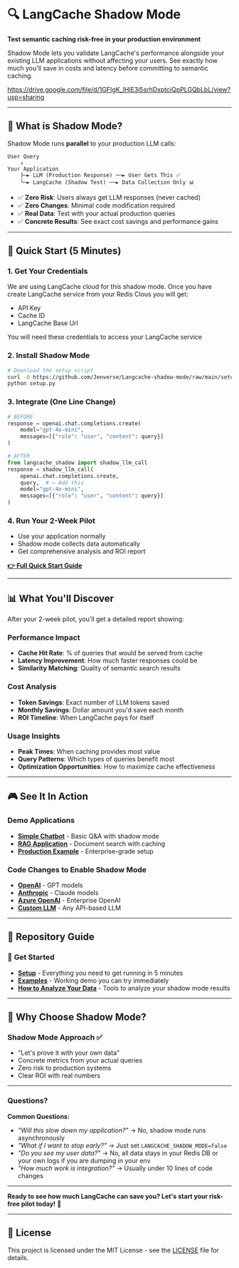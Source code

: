 # 🔍 LangCache Shadow Mode

**Test semantic caching risk-free in your production environment**

Shadow Mode lets you validate LangCache's performance alongside your existing LLM applications without affecting your users. See exactly how much you'll save in costs and latency before committing to semantic caching.

https://drive.google.com/file/d/1GFIgK_lHlE3i5srhDxptciQpPLGQbLbL/view?usp=sharing


---

## 🎯 What is Shadow Mode?

Shadow Mode runs **parallel** to your production LLM calls:

```
User Query
    ↓
Your Application
    ├─► LLM (Production Response) ──► User Gets This ✅
    └─► LangCache (Shadow Test) ──► Data Collection Only 📊
```

- ✅ **Zero Risk**: Users always get LLM responses (never cached)
- ✅ **Zero Changes**: Minimal code modification required  
- ✅ **Real Data**: Test with your actual production queries
- ✅ **Concrete Results**: See exact cost savings and performance gains

---

## 🚀 Quick Start (5 Minutes)

### 1. **Get Your Credentials**
We are using LangCache cloud for this shadow mode. 
Once you have create LangCache service from your Redis Clous you will get: 
- API Key
- Cache ID  
- LangCache Base Url

You will need these credentials to access your LangCache service

### 2. **Install Shadow Mode**
```bash
# Download the setup script
curl -O https://github.com/Jenverse/Langcache-shadow-mode/raw/main/setup/setup.py
python setup.py
```

### 3. **Integrate (One Line Change)**
```python
# BEFORE
response = openai.chat.completions.create(
    model="gpt-4o-mini", 
    messages=[{"role": "user", "content": query}]
)

# AFTER  
from langcache_shadow import shadow_llm_call
response = shadow_llm_call(
    openai.chat.completions.create,
    query,  # ← Add this
    model="gpt-4o-mini",
    messages=[{"role": "user", "content": query}]
)
```

### 4. **Run Your 2-Week Pilot**
- Use your application normally
- Shadow mode collects data automatically
- Get comprehensive analysis and ROI report

**[👉 Full Quick Start Guide](setup/README.md)**

---

## 📊 What You'll Discover

After your 2-week pilot, you'll get a detailed report showing:

### Performance Impact
- **Cache Hit Rate**: % of queries that would be served from cache
- **Latency Improvement**: How much faster responses could be  
- **Similarity Matching**: Quality of semantic search results

### Cost Analysis  
- **Token Savings**: Exact number of LLM tokens saved
- **Monthly Savings**: Dollar amount you'd save each month
- **ROI Timeline**: When LangCache pays for itself

### Usage Insights
- **Peak Times**: When caching provides most value
- **Query Patterns**: Which types of queries benefit most
- **Optimization Opportunities**: How to maximize cache effectiveness

---

## 🎮 See It In Action

### Demo Applications
- **[Simple Chatbot](examples/simple-chatbot/)** - Basic Q&A with shadow mode
- **[RAG Application](examples/rag-application/)** - Document search with caching
- **[Production Example](examples/production-example/)** - Enterprise-grade setup

### Code Changes to Enable Shadow Mode
- **[OpenAI](setup/code-changes-to-enable-shadow-mode/openai-example.py)** - GPT models
- **[Anthropic](setup/code-changes-to-enable-shadow-mode/anthropic-example.py)** - Claude models
- **[Azure OpenAI](setup/code-changes-to-enable-shadow-mode/azure-openai-example.py)** - Enterprise OpenAI
- **[Custom LLM](setup/code-changes-to-enable-shadow-mode/custom-llm-example.py)** - Any API-based LLM

---

## 📁 Repository Guide

### 🚀 **Get Started**
- **[Setup](setup/)** - Everything you need to get running in 5 minutes
- **[Examples](examples/)** - Working demo you can try immediately
- **[How to Analyze Your Data](how-to-analyze-your-data/)** - Tools to analyze your shadow mode results

---

## 🎯 Why Choose Shadow Mode?

### Shadow Mode Approach ✅  
- "Let's prove it with your own data"
- Concrete metrics from your actual queries
- Zero risk to production systems
- Clear ROI with real numbers

---


### Questions?

**Common Questions:**
- *"Will this slow down my application?"* → No, shadow mode runs asynchronously
- *"What if I want to stop early?"* → Just set `LANGCACHE_SHADOW_MODE=false`
- *"Do you see my user data?"* → No, all data stays in your Redis DB or your own logs if you are dumping in your env
- *"How much work is integration?"* → Usually under 10 lines of code changes


---

**Ready to see how much LangCache can save you? Let's start your risk-free pilot today!** 🚀

---

## 📄 License

This project is licensed under the MIT License - see the [LICENSE](LICENSE) file for details.
